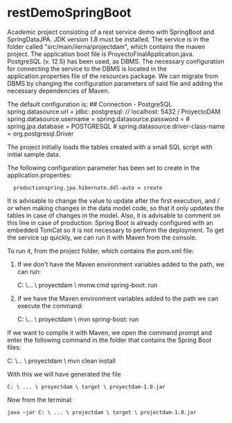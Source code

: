 # restDemoSpringBoot
Academic project consisting of a rest service demo with SpringBoot and SpringDataJPA.
JDK version 1.8 must be installed. 
The service is in the folder called "src/main/ilerna/projectdam", which contains the maven project. The application boot file is ProyectoFinalApplication.java.
PostgreSQL (v. 12.5) has been used, as DBMS. The necessary configuration for connecting the service to the DBMS is located in the application.properties file of the resources package. We can migrate from DBMS by changing the configuration parameters of said file and adding the necessary dependencies of Maven.

The default configuration is:
      ## Connection - PostgreSQL
      spring.datasource.url = jdbc: postgresql: // localhost: 5432 / ProyectoDAM
      spring.datasource.username = 
      spring.datasource.password = 
      # spring.jpa.database = POSTGRESQL
      # spring.datasource.driver-class-name = org.postgresql.Driver

The project initially loads the tables created with a small SQL script with initial sample data.

The following configuration parameter has been set to create in the application.properties:

	  productionspring.jpa.hibernate.ddl-auto = create
    
It is advisable to change the value to update after the first execution, and / or when making changes in the data model code, so that it only updates the tables in case of changes in the model. Also, it is advisable to comment on this line in case of production.
Spring Boot is already configured with an embedded TomCat so it is not necessary to perform the deployment.
To get the service up quickly, we can run it with Maven from the console.

To run it, from the project folder, which contains the pom.xml file:

1. If we don't have the Maven environment variables added to the path, we can run:

	C: \… \ proyectdam \ mvnw.cmd spring-boot: run
  
2. If we have the Maven environment variables added to the path we can execute the command:

	C: \… \ proyectdam \ mvn spring-boot: run
  
If we want to compile it with Maven, we open the command prompt and enter the following command in the folder that contains the Spring Boot files: 

  C: \… \ proyectdam \ mvn clean install

With this we will have generated the file

	C: \ ... \ proyectdam \ target \ proyectdam-1.0.jar

Now from the terminal:

	java –jar C: \ ... \ projectdam \ target \ projectdam-1.0.jar
